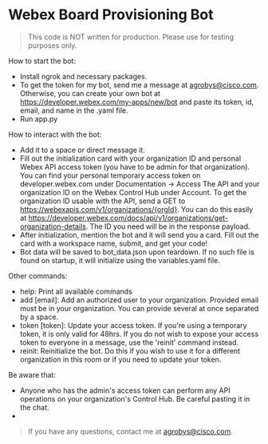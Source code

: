 # Webex Board Provisioning Bot

>This code is NOT written for production. Please use for testing purposes only.

How to start the bot:

- Install ngrok and necessary packages.
- To get the token for my bot, send me a message at agrobys@cisco.com. Otherwise, you can create your own bot at https://developer.webex.com/my-apps/new/bot and paste its token, id, email, and name in the .yaml file.
- Run app.py

How to interact with the bot:

- Add it to a space or direct message it.
- Fill out the initialization card with your organization ID and personal Webex API access token (you have to be admin for that organization). You can find your personal temporary access token on developer.webex.com under Documentation -> Access The API and your organization ID on the Webex Control Hub under Account. To get the organization ID usable with the API, send a GET to https://webexapis.com/v1/organizations/{orgId}. You can do this easily at https://developer.webex.com/docs/api/v1/organizations/get-organization-details. The ID you need will be in the response payload.
- After initialization, mention the bot and it will send you a card.
Fill out the card with a workspace name, submit, and get your code!
- Bot data will be saved to bot_data.json upon teardown. If no such file is found on startup, it will initialize using the variables.yaml file.

Other commands:

- help: Print all available commands
- add [email]: Add an authorized user to your organization. Provided email must be in your organization. You can provide several at once separated by a space.
- token [token]: Update your access token. If you're using a temporary token, it is only valid for 48hrs. If you do not wish to expose your access token to everyone in a message, use the 'reinit' command instead.
- reinit: Reinitialize the bot. Do this if you wish to use it for a different organization in this room or if you need to update your token.

Be aware that:

- Anyone who has the admin's access token can perform any API operations on your organization's Control Hub. Be careful pasting it in the chat.
- 

>If you have any questions, contact me at agrobys@cisco.com. 